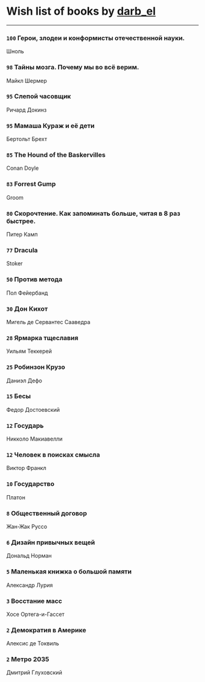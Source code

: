 # Wish list of books by [darb_el](http://vk.com/id184135339)
---

### `100` Герои, злодеи и конформисты отечественной науки.
Шноль

### `98` Тайны мозга. Почему мы во всё верим.
Майкл Шермер

### `95` Слепой часовщик
Ричард Докинз

### `95` Мамаша Кураж и её дети
Бертольт Брехт

### `85` The Hound of the Baskervilles
Conan Doyle

### `83` Forrest Gump
Groom

### `80` Скорочтение. Как запоминать больше, читая в 8 раз быстрее.
Питер Камп

### `77` Dracula
Stoker

### `50` Против метода
Пол Фейербанд

### `30` Дон Кихот
Мигель де Сервантес Сааведра

### `28` Ярмарка тщеславия
Уильям Теккерей

### `25` Робинзон Крузо
Даниэл Дефо

### `15` Бесы
Федор Достоевский

### `12` Государь
Никколо Макиавелли

### `12` Человек в поисках смысла
Виктор Франкл

### `10` Государство
Платон

### `8` Общественный договор
Жан-Жак Руссо

### `6` Дизайн привычных вещей
Дональд Норман

### `5` Маленькая книжка о большой памяти
Александр Лурия

### `3` Восстание масс
Хосе Ортега-и-Гассет

### `2` Демократия в Америке
Алексис де Токвиль

### `2` Метро 2035
Дмитрий Глуховский

